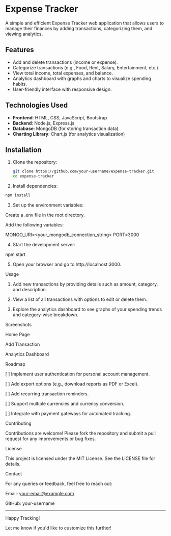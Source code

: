 # Expense Tracker

A simple and efficient Expense Tracker web application that allows users to manage their finances by adding transactions, categorizing them, and viewing analytics.

## Features

- Add and delete transactions (income or expense).
- Categorize transactions (e.g., Food, Rent, Salary, Entertainment, etc.).
- View total income, total expenses, and balance.
- Analytics dashboard with graphs and charts to visualize spending habits.
- User-friendly interface with responsive design.

## Technologies Used

- **Frontend**: HTML, CSS, JavaScript, Bootstrap
- **Backend**: Node.js, Express.js
- **Database**: MongoDB (for storing transaction data)
- **Charting Library**: Chart.js (for analytics visualization)

## Installation

1. Clone the repository:
   ```bash
   git clone https://github.com/your-username/expense-tracker.git
   cd expense-tracker

2. Install dependencies:

```bash
npm install
```


3. Set up the environment variables:

Create a .env file in the root directory.

Add the following variables:

MONGO_URI=<your_mongodb_connection_string>
PORT=3000



4. Start the development server:

npm start


5. Open your browser and go to http://localhost:3000.



Usage

1. Add new transactions by providing details such as amount, category, and description.


2. View a list of all transactions with options to edit or delete them.


3. Explore the analytics dashboard to see graphs of your spending trends and category-wise breakdown.



Screenshots

Home Page



Add Transaction



Analytics Dashboard



Roadmap

[ ] Implement user authentication for personal account management.

[ ] Add export options (e.g., download reports as PDF or Excel).

[ ] Add recurring transaction reminders.

[ ] Support multiple currencies and currency conversion.

[ ] Integrate with payment gateways for automated tracking.


Contributing

Contributions are welcome! Please fork the repository and submit a pull request for any improvements or bug fixes.

License

This project is licensed under the MIT License. See the LICENSE file for details.

Contact

For any queries or feedback, feel free to reach out:

Email: your-email@example.com

GitHub: your-username



---

Happy Tracking!

Let me know if you'd like to customize this further!


